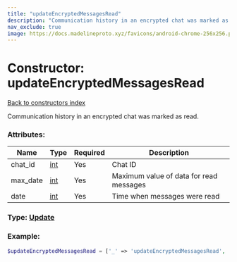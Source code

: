 ```yaml
---
title: "updateEncryptedMessagesRead"
description: "Communication history in an encrypted chat was marked as read."
nav_exclude: true
image: https://docs.madelineproto.xyz/favicons/android-chrome-256x256.png
---
```

# Constructor: updateEncryptedMessagesRead  
[Back to constructors index](index.md)



Communication history in an encrypted chat was marked as read.

### Attributes:

| Name     |    Type       | Required | Description |
|----------|---------------|----------|-------------|
|chat\_id|[int](../types/int.md) | Yes|Chat ID|
|max\_date|[int](../types/int.md) | Yes|Maximum value of data for read messages|
|date|[int](../types/int.md) | Yes|Time when messages were read|



### Type: [Update](../types/Update.md)


### Example:

```php
$updateEncryptedMessagesRead = ['_' => 'updateEncryptedMessagesRead', 'chat_id' => int, 'max_date' => int, 'date' => int];
```  
